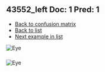 ## 43552_left Doc: 1 Pred: 1
- [Back to confusion matrix](https://github.com/juliandewit/kaggle_retinopathy/blob/master/matrix.md)
- [Back to list](https://github.com/juliandewit/kaggle_retinopathy/blob/master/lists/11/list.md)
- [Next example in list](https://github.com/juliandewit/kaggle_retinopathy/blob/master/lists/11/43/43637_right.md)

![Eye](https://retinopaty.blob.core.windows.net/size1024/43552_left_1.jpeg)

### 

![Eye]()
